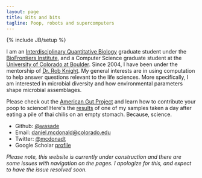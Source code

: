 ```yaml
---
layout: page
title: Bits and bits
tagline: Poop, robots and supercomputers
---
```

{% include JB/setup %}

I am an [Interdisciplinary Quantitative Biology](http://iqbiology.colorado.edu)
graduate student under the [BioFrontiers Institute](http://biofrontiers.colorado.edu),
and a Computer Science graduate student at the [University of Colorado at Boulder](http://colorado.edu).
Since 2004, I have been under the mentorship of [Dr. Rob Knight](http://knightlab.colorado.edu). My
general interests are in using computation to help answer questions relevant to
the life sciences. More specifically, I am interested in microbial diversity
and how environmental parameters shape microbial assemblages.

Please check out the [American Gut Project](http://americangut.org) and learn how to contribute your poop to science! Here's the [results](http://www.microbio.me/americangut/img/results/000004216.pdf) of one of my samples taken a day after eating a pile of thai chilis on an empty stomach. Because, science.

- Github: [@wasade](http://github.com/wasade)
- Email: [daniel.mcdonald@colorado.edu](mailto:daniel.mcdonald@colorado.edu)
- Twitter: [@mcdonadt](https://twitter.com/mcdonadt)
- Google Scholar [profile](http://scholar.google.com/citations?user=RdRMK0kAAAAJ&hl=en)

*Please note, this website is currently under construction and there are some issues with navigation on the pages. I apologize for this, and expect to have the issue resolved soon.*
